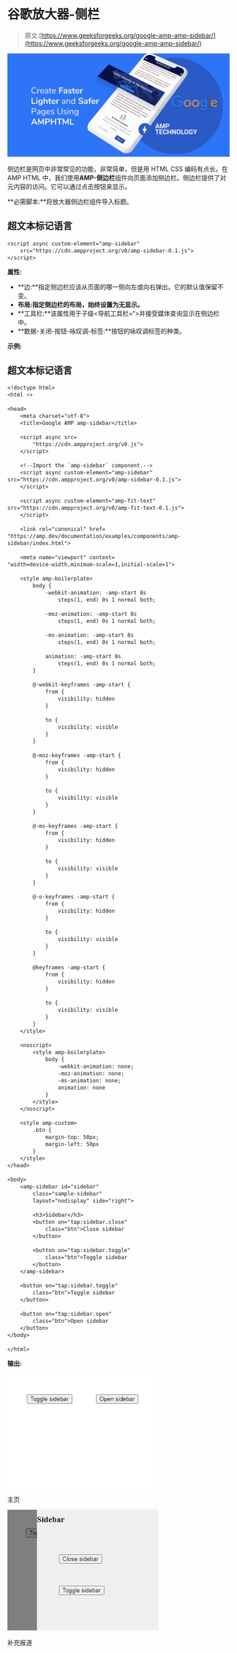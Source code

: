 # 谷歌放大器-侧栏

> 原文:[https://www.geeksforgeeks.org/google-amp-amp-sidebar/](https://www.geeksforgeeks.org/google-amp-amp-sidebar/)

![](img/9f4c77d78e00cf75fc29323762067dd8.png)

侧边栏是网页中非常常见的功能，非常简单，但是用 HTML CSS 编码有点长。在 AMP HTML 中，我们使用**AMP-侧边栏**组件向页面添加侧边栏。侧边栏提供了对元内容的访问。它可以通过点击按钮来显示。

**必需脚本:**将放大器侧边栏组件导入标题。

## 超文本标记语言

```
<script async custom-element="amp-sidebar"
    src="https://cdn.ampproject.org/v0/amp-sidebar-0.1.js">
</script>
```

**属性:**

*   **边:**指定侧边栏应该从页面的哪一侧向左或向右弹出。它的默认值保留不变。
*   **布局:**指定侧边栏的布局，始终设置为**无显示。**
*   **工具栏:**该属性用于子级<导航工具栏=“>并接受媒体查询显示在侧边栏中。
*   **数据-关闭-按钮-咏叹调-标签:**按钮的咏叹调标签的种类。

**示例:**

## 超文本标记语言

```
<!doctype html>
<html ⚡>

<head>
    <meta charset="utf-8">
    <title>Google AMP amp-sidebar</title>

    <script async src=
        "https://cdn.ampproject.org/v0.js">
    </script>

    <!--Import the `amp-sidebar` component.-->
    <script async custom-element="amp-sidebar"
src="https://cdn.ampproject.org/v0/amp-sidebar-0.1.js">
    </script>

    <script async custom-element="amp-fit-text"
src="https://cdn.ampproject.org/v0/amp-fit-text-0.1.js">
    </script>

    <link rel="canonical" href=
"https://amp.dev/documentation/examples/components/amp-sidebar/index.html">

    <meta name="viewport" content=
"width=device-width,minimum-scale=1,initial-scale=1">

    <style amp-boilerplate>
        body {
            -webkit-animation: -amp-start 8s
                steps(1, end) 0s 1 normal both;

            -moz-animation: -amp-start 8s
                steps(1, end) 0s 1 normal both;

            -ms-animation: -amp-start 8s
                steps(1, end) 0s 1 normal both;

            animation: -amp-start 8s
                steps(1, end) 0s 1 normal both;
        }

        @-webkit-keyframes -amp-start {
            from {
                visibility: hidden
            }

            to {
                visibility: visible
            }
        }

        @-moz-keyframes -amp-start {
            from {
                visibility: hidden
            }

            to {
                visibility: visible
            }
        }

        @-ms-keyframes -amp-start {
            from {
                visibility: hidden
            }

            to {
                visibility: visible
            }
        }

        @-o-keyframes -amp-start {
            from {
                visibility: hidden
            }

            to {
                visibility: visible
            }
        }

        @keyframes -amp-start {
            from {
                visibility: hidden
            }

            to {
                visibility: visible
            }
        }
    </style>

    <noscript>
        <style amp-boilerplate>
            body {
                -webkit-animation: none;
                -moz-animation: none;
                -ms-animation: none;
                animation: none
            }
        </style>
    </noscript>

    <style amp-custom>
        .btn {
            margin-top: 50px;
            margin-left: 50px
        }
    </style>
</head>

<body>
    <amp-sidebar id="sidebar"
        class="sample-sidebar"
        layout="nodisplay" side="right">

        <h3>Sidebar</h3>
        <button on="tap:sidebar.close"
            class="btn">Close sidebar
        </button>

        <button on="tap:sidebar.toggle"
            class="btn">Toggle sidebar
        </button>
    </amp-sidebar>

    <button on="tap:sidebar.toggle"
        class="btn">Toggle sidebar
    </button>

    <button on="tap:sidebar.open"
        class="btn">Open sidebar
    </button>
</body>

</html>
```

**输出:**

![](img/eedffcb071dc3a3985d5ffe87f71a1d5.png)

主页

![](img/fe1dc388cf7c42427e528c8d0d7cbe0f.png)

补充报道